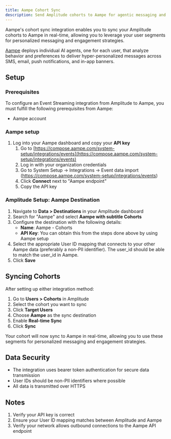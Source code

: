 ```yaml
---
title: Aampe Cohort Sync
description: Send Amplitude cohorts to Aampe for agentic messaging and engagement.
---
```


Aampe's cohort sync integration enables you to sync your Amplitude cohorts to Aampe in real-time, allowing you to leverage your user segments for personalized messaging and engagement strategies.

[Aampe](https://aampe.com/) deploys individual AI agents, one for each user, that analyze behavior and preferences to deliver hyper-personalized messages across SMS, email, push notifications, and in-app banners. 

## Setup

### Prerequisites

To configure an Event Streaming integration from Amplitude to Aampe, you must fulfill the following prerequisites from Aampe:

- Aampe account


### Aampe setup

1. Log into your Aampe dashboard and copy your **API key** 
    1. Go to [https://compose.aampe.com/system-setup/integrations/events](https://compose.aampe.com/system-setup/integrations/events)
    2. Log in with your organization credentials
    3. Go to System Setup -> Integrations -> Event data import (https://compose.aampe.com/system-setup/integrations/events)
    4. Click **Connect** next to "Aampe endpoint"
    5. Copy the API key


### Amplitude Setup: Aampe Destination

1. Navigate to **Data > Destinations** in your Amplitude dashboard
2. Search for "Aampe" and select **Aampe with subtitle Cohorts**
3. Configure the destination with the following details:
   - **Name**: Aampe - Cohorts
   - **API Key**: You can obtain this from the steps done above by using Aampe setup
4. Select the appropriate User ID mapping that connects to your other Aampe data (preferably a non-PII identifier). The user_id should be able to match the user_id in Aampe.
5. Click **Save**

## Syncing Cohorts

After setting up either integration method:

1. Go to **Users > Cohorts** in Amplitude
2. Select the cohort you want to sync
3. Click **Target Users**
4. Choose **Aampe** as the sync destination
5. Enable **Real-time Sync**
6. Click **Sync**

Your cohort will now sync to Aampe in real-time, allowing you to use these segments for personalized messaging and engagement strategies.

## Data Security

- The integration uses bearer token authentication for secure data transmission
- User IDs should be non-PII identifiers where possible
- All data is transmitted over HTTPS

## Notes

1. Verify your API key is correct
2. Ensure your User ID mapping matches between Amplitude and Aampe
3. Verify your network allows outbound connections to the Aampe API endpoint
